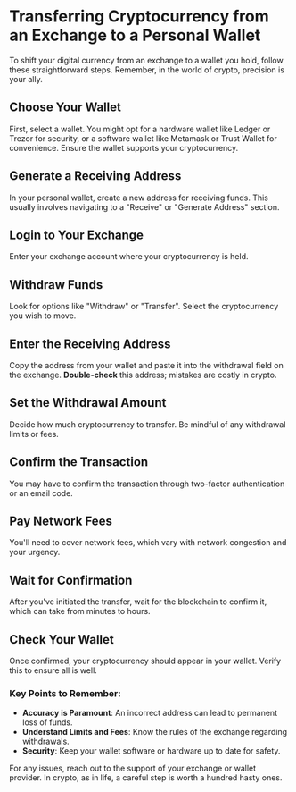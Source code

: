 # Transferring Cryptocurrency from an Exchange to a Personal Wallet

To shift your digital currency from an exchange to a wallet you hold, follow these straightforward steps. Remember, in the world of crypto, precision is your ally.

## Choose Your Wallet

First, select a wallet. You might opt for a hardware wallet like Ledger or Trezor for security, or a software wallet like Metamask or Trust Wallet for convenience. Ensure the wallet supports your cryptocurrency.

## Generate a Receiving Address

In your personal wallet, create a new address for receiving funds. This usually involves navigating to a "Receive" or "Generate Address" section.

## Login to Your Exchange

Enter your exchange account where your cryptocurrency is held.

## Withdraw Funds

Look for options like "Withdraw" or "Transfer". Select the cryptocurrency you wish to move.

## Enter the Receiving Address

Copy the address from your wallet and paste it into the withdrawal field on the exchange. **Double-check** this address; mistakes are costly in crypto.

## Set the Withdrawal Amount

Decide how much cryptocurrency to transfer. Be mindful of any withdrawal limits or fees.

## Confirm the Transaction

You may have to confirm the transaction through two-factor authentication or an email code.

## Pay Network Fees

You'll need to cover network fees, which vary with network congestion and your urgency.

## Wait for Confirmation

After you've initiated the transfer, wait for the blockchain to confirm it, which can take from minutes to hours.

## Check Your Wallet

Once confirmed, your cryptocurrency should appear in your wallet. Verify this to ensure all is well.

### Key Points to Remember:

- **Accuracy is Paramount**: An incorrect address can lead to permanent loss of funds.
- **Understand Limits and Fees**: Know the rules of the exchange regarding withdrawals.
- **Security**: Keep your wallet software or hardware up to date for safety.

For any issues, reach out to the support of your exchange or wallet provider. In crypto, as in life, a careful step is worth a hundred hasty ones.

